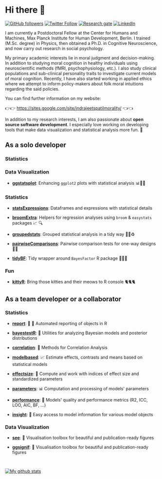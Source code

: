 # Hi there 👋

[![GitHub followers](https://img.shields.io/github/followers/IndrajeetPatil?label=Follow%20me&style=flat-square&logo=github&logoColor=white&colorB=4CAF50)](https://github.com/login?return_to=%2FIndrajeetPatil)
[![Twitter Follow](https://img.shields.io/twitter/follow/patilindrajeets?label=%20%40IndrajeetPatil&style=flat-square&labelColor=2196F3&logo=twitter&logoColor=white&colorB=0D47A1)](https://twitter.com/patilindrajeets)
[![Research gate](https://img.shields.io/badge/-Research%20Gate-green.svg?style=flat-square&logo=researchgate&logoColor=white&colorB=616161&labelColor=00BFA5)](https://www.researchgate.net/profile/Indrajeet-Patil-2)
[![LinkedIn](https://img.shields.io/badge/LinkedIn-0077B5?style=for-the-badge&logo=linkedin&logoColor=white)](https://www.linkedin.com/in/indrajeet-patil-397865174/)

I am currently a Postdoctoral Fellow at the Center for Humans and Machines, Max
Planck Institute for Human Development, Berlin. I trained (M.Sc. degree) in
Physics, then obtained a Ph.D. in Cognitive Neuroscience, and now carry out
research in social psychology. 

My primary academic interests lie in moral judgment and decision-making. In
addition to studying moral cognition in healthy individuals using
neuroscientific methods (fMRI, psychophysiology, etc.). I also study clinical
populations and sub-clinical personality traits to investigate current models of
moral cognition. Recently, I have also started working in applied ethics where
we attempt to inform policy-makers about folk moral intuitions regarding the
said policies.

You can find further information on my website:

👉👉 <https://sites.google.com/site/indrajeetspatilmorality/> 👈👈

In addition to my research interests, I am also passionate about **open source software development**. I especially love working on developing tools that make
data visualization and statistical analysis more fun. 🙌

## As a solo developer

### Statistics

### Data Visualization

- [**ggstatsplot**](https://github.com/IndrajeetPatil/ggstatsplot): Enhancing
  `ggplot2` plots with statistical analysis 📊🎨📣

### Statistics

- [**statsExpressions**](https://github.com/IndrajeetPatil/statsExpressions):
Dataframes and expressions with statistical details

- [**broomExtra**](https://github.com/IndrajeetPatil/broomExtra): Helpers for
regression analyses using `broom` & `easystats` packages  📈 🔍

- [**groupedstats**](https://github.com/IndrajeetPatil/groupedstats): Grouped
statistical analysis in a tidy way 🔁💪♻

- [**pairwiseComparisons**](https://github.com/IndrajeetPatil/pairwiseComparisons):
Pairwise comparison tests for one-way designs 🔬📝

- [**tidyBF**](https://github.com/IndrajeetPatil/tidyBF): Tidy wrapper around
`BayesFactor` R package 🍬🌟🎪

### Fun

- [**kittyR**](https://github.com/IndrajeetPatil/kittyR): Bring those kitties
and their meows to R console 🐈🐈🐈

## As a team developer or a collaborator

### Statistics

- [**report**](https://easystats.github.io/report): 📜 🎉 Automated reporting of
  objects in R

- [**bayestestR**](https://easystats.github.io/bayestestR): 👻 Utilities for
  analyzing Bayesian models and posterior distributions

- [**correlation**](https://easystats.github.io/correlation): 🔗 Methods for
  Correlation Analysis

- [**modelbased**](https://easystats.github.io/modelbased): 📈 Estimate effects,
  contrasts and means based on statistical models

- [**effectsize**](https://easystats.github.io/effectsize): 🐉 Compute and work
  with indices of effect size and standardized parameters

- [**parameters**](https://easystats.github.io/parameters): 📊 Computation and
  processing of models' parameters

- [**performance**](https://easystats.github.io/performance): 💪 Models' quality
  and performance metrics (R2, ICC, LOO, AIC, BF, ...)

- [**insight**](https://easystats.github.io/insight): 🔮 Easy access to model
  information for various model objects

### Data Visualization

- [**see**](https://easystats.github.io/see): 🎨 Visualisation toolbox for
  beautiful and publication-ready figures

- [**ggsignif**](https://const-ae.github.io/ggsignif/): 🎨 Visualisation toolbox for
  beautiful and publication-ready figures  

<br>


[![My github stats](https://github-readme-stats.vercel.app/api?username=IndrajeetPatil&count_private=true&show_icons=true&theme=onedark)](https://github.com/anuraghazra/github-readme-stats)

<!--
![Metrics](https://metrics.lecoq.io/IndrajeetPatil?template=classic&config.timezone=Europe%2FBerlin)
-->
